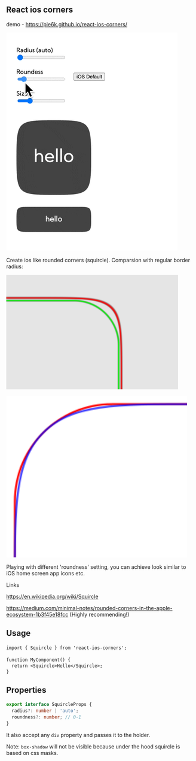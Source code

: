## React ios corners

demo - https://pie6k.github.io/react-ios-corners/

![Demo gif](demo.gif)

Create ios like rounded corners (squircle). Comparsion with regular border radius:

![Demo gif](demo-2.png)

![Demo gif](demo-3.png)

Playing with different 'roundness' setting, you can achieve look similar to iOS home screen app icons etc.

Links

https://en.wikipedia.org/wiki/Squircle

https://medium.com/minimal-notes/rounded-corners-in-the-apple-ecosystem-1b3f45e18fcc (Highly recommending!)

## Usage

```tsx
import { Squircle } from 'react-ios-corners';

function MyComponent() {
  return <Squircle>Hello</Squircle>;
}
```

## Properties

```ts
export interface SquircleProps {
  radius?: number | 'auto';
  roundness?: number; // 0-1
}
```

It also accept any `div` property and passes it to the holder.

Note: `box-shadow` will not be visible because under the hood squircle is based on css masks.

